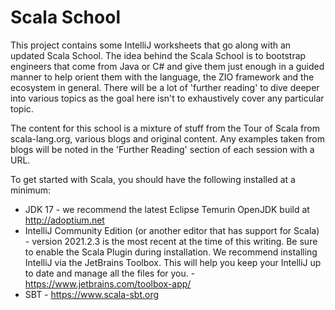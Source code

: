 # Scala School
This project contains some IntelliJ worksheets that go along with an updated Scala School.  The idea behind the Scala
School is to bootstrap engineers that come from Java or C# and give them just enough in a guided manner to help orient them
with the language, the ZIO framework and the ecosystem in general.  There will be a lot of 'further reading' to dive deeper into
various topics as the goal here isn't to exhaustively cover any particular topic.

The content for this school is a mixture of stuff from the Tour of Scala from scala-lang.org, various blogs and original 
content.  Any examples taken from blogs will be noted in the 'Further Reading' section of each session with a URL.

To get started with Scala, you should have the following installed at a minimum:

* JDK 17 - we recommend the latest Eclipse Temurin OpenJDK build at http://adoptium.net
* IntelliJ Community Edition (or another editor that has support for Scala) - version 2021.2.3 is the most recent at the time of this writing.  Be sure to enable the Scala Plugin during installation.  We recommend installing IntelliJ via the JetBrains Toolbox.  This will help you keep your IntelliJ up to date and manage all the files for you. - https://www.jetbrains.com/toolbox-app/
* SBT - https://www.scala-sbt.org